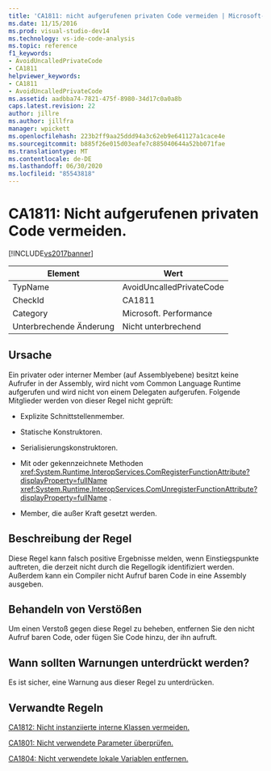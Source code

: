 ```yaml
---
title: 'CA1811: nicht aufgerufenen privaten Code vermeiden | Microsoft-Dokumentation'
ms.date: 11/15/2016
ms.prod: visual-studio-dev14
ms.technology: vs-ide-code-analysis
ms.topic: reference
f1_keywords:
- AvoidUncalledPrivateCode
- CA1811
helpviewer_keywords:
- CA1811
- AvoidUncalledPrivateCode
ms.assetid: aadbba74-7821-475f-8980-34d17c0a0a8b
caps.latest.revision: 22
author: jillre
ms.author: jillfra
manager: wpickett
ms.openlocfilehash: 223b2ff9aa25ddd94a3c62eb9e641127a1cace4e
ms.sourcegitcommit: b885f26e015d03eafe7c885040644a52bb071fae
ms.translationtype: MT
ms.contentlocale: de-DE
ms.lasthandoff: 06/30/2020
ms.locfileid: "85543818"
---
```

# <a name="ca1811-avoid-uncalled-private-code"></a>CA1811: Nicht aufgerufenen privaten Code vermeiden.
[!INCLUDE[vs2017banner](../includes/vs2017banner.md)]

|Element|Wert|
|-|-|
|TypName|AvoidUncalledPrivateCode|
|CheckId|CA1811|
|Category|Microsoft. Performance|
|Unterbrechende Änderung|Nicht unterbrechend|

## <a name="cause"></a>Ursache
 Ein privater oder interner Member (auf Assemblyebene) besitzt keine Aufrufer in der Assembly, wird nicht vom Common Language Runtime aufgerufen und wird nicht von einem Delegaten aufgerufen. Folgende Mitglieder werden von dieser Regel nicht geprüft:

- Explizite Schnittstellenmember.

- Statische Konstruktoren.

- Serialisierungskonstruktoren.

- Mit oder gekennzeichnete Methoden <xref:System.Runtime.InteropServices.ComRegisterFunctionAttribute?displayProperty=fullName> <xref:System.Runtime.InteropServices.ComUnregisterFunctionAttribute?displayProperty=fullName> .

- Member, die außer Kraft gesetzt werden.

## <a name="rule-description"></a>Beschreibung der Regel
 Diese Regel kann falsch positive Ergebnisse melden, wenn Einstiegspunkte auftreten, die derzeit nicht durch die Regellogik identifiziert werden. Außerdem kann ein Compiler nicht Aufruf baren Code in eine Assembly ausgeben.

## <a name="how-to-fix-violations"></a>Behandeln von Verstößen
 Um einen Verstoß gegen diese Regel zu beheben, entfernen Sie den nicht Aufruf baren Code, oder fügen Sie Code hinzu, der ihn aufruft.

## <a name="when-to-suppress-warnings"></a>Wann sollten Warnungen unterdrückt werden?
 Es ist sicher, eine Warnung aus dieser Regel zu unterdrücken.

## <a name="related-rules"></a>Verwandte Regeln
 [CA1812: Nicht instanziierte interne Klassen vermeiden.](../code-quality/ca1812-avoid-uninstantiated-internal-classes.md)

 [CA1801: Nicht verwendete Parameter überprüfen.](../code-quality/ca1801-review-unused-parameters.md)

 [CA1804: Nicht verwendete lokale Variablen entfernen.](../code-quality/ca1804-remove-unused-locals.md)
